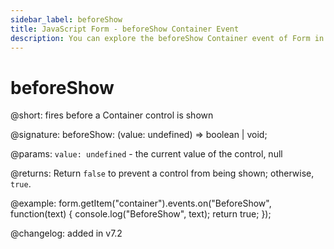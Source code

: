 ```yaml
---
sidebar_label: beforeShow
title: JavaScript Form - beforeShow Container Event 
description: You can explore the beforeShow Container event of Form in the documentation of the DHTMLX JavaScript UI library. Browse developer guides and API reference, try out code examples and live demos, and download a free 30-day evaluation version of DHTMLX Suite 7.
---
```


# beforeShow

@short: fires before a Container control is shown

@signature: beforeShow: (value: undefined) => boolean | void;

@params:
`value: undefined` - the current value of the control, null

@returns:
Return `false` to prevent a control from being shown; otherwise, `true`.

@example:
form.getItem("container").events.on("BeforeShow", function(text) {
    console.log("BeforeShow", text);
    return true;
});

@changelog: added in v7.2
